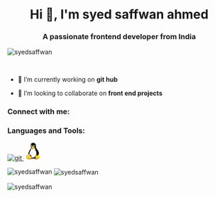 <h1 align="center">Hi 👋, I'm syed saffwan ahmed</h1>
<h3 align="center">A passionate frontend developer from India</h3>

<p align="left"> <img src="https://komarev.com/ghpvc/?username=syedsaffwan&label=Profile%20views&color=0e75b6&style=flat" alt="syedsaffwan" /> </p>

<p align="left"> <a href="https://twitter.com/" target="blank"><img src="https://img.shields.io/twitter/follow/?logo=twitter&style=for-the-badge" alt="" /></a> </p>

- 🔭 I’m currently working on **git hub**

- 👯 I’m looking to collaborate on **front end projects**

<h3 align="left">Connect with me:</h3>
<p align="left">
</p>

<h3 align="left">Languages and Tools:</h3>
<p align="left"> <a href="https://git-scm.com/" target="_blank" rel="noreferrer"> <img src="https://www.vectorlogo.zone/logos/git-scm/git-scm-icon.svg" alt="git" width="40" height="40"/> </a> <a href="https://www.linux.org/" target="_blank" rel="noreferrer"> <img src="https://raw.githubusercontent.com/devicons/devicon/master/icons/linux/linux-original.svg" alt="linux" width="40" height="40"/> </a> </p>

<p><img align="left" src="https://github-readme-stats.vercel.app/api/top-langs?username=syedsaffwan&show_icons=true&locale=en&layout=compact" alt="syedsaffwan" /></p>

<p>&nbsp;<img align="center" src="https://github-readme-stats.vercel.app/api?username=syedsaffwan&show_icons=true&locale=en" alt="syedsaffwan" /></p>

<p><img align="center" src="https://github-readme-streak-stats.herokuapp.com/?user=syedsaffwan&" alt="syedsaffwan" /></p>

